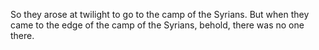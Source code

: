 So they arose at twilight to go to the camp of the Syrians. But when they came to the edge of the camp of the Syrians, behold, there was no one there.

